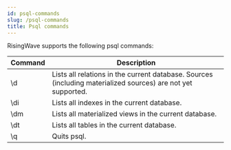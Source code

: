 ```yaml
---
id: psql-commands
slug: /psql-commands
title: Psql commands
---
```

<head>
  <link rel="canonical" href="https://docs.risingwave.com/docs/current/psql-commands/" />
</head>

RisingWave supports the following psql commands:

|Command|Description|
|---|-------|
|\d|Lists all relations in the current database. Sources (including materialized sources) are not yet supported.|
|\di|Lists all indexes in the current database.|
|\dm|Lists all materialized views in the current database.|
|\dt|Lists all tables in the current database.|
|\q|Quits psql.|